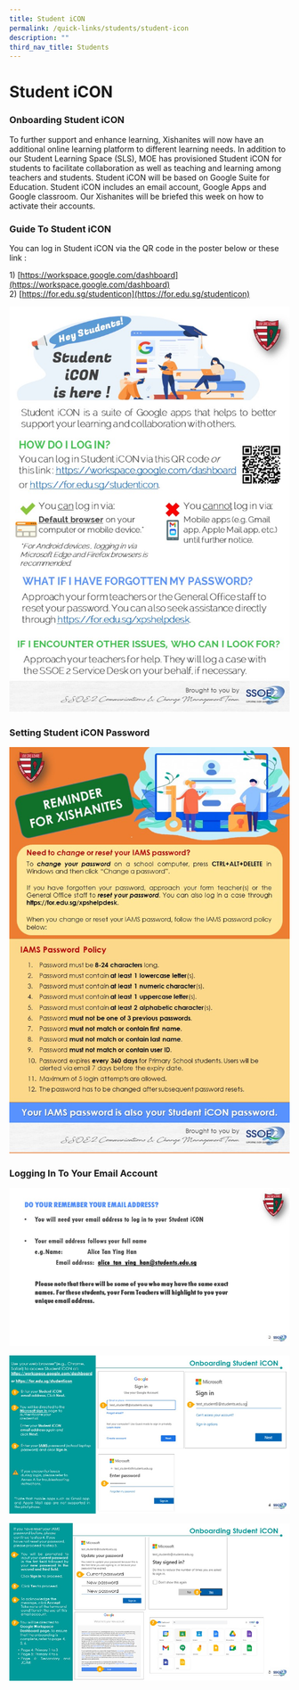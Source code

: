 ```yaml
---
title: Student iCON
permalink: /quick-links/students/student-icon
description: ""
third_nav_title: Students
---
```

# **Student iCON**

### Onboarding Student iCON

To further support and enhance learning, Xishanites will now have an additional online learning platform to different learning needs. In addition to our Student Learning Space (SLS), MOE has provisioned Student iCON for students to facilitate collaboration as well as teaching and learning among teachers and students. Student iCON will be based on Google Suite for Education. Student iCON includes an email account, Google Apps and Google classroom. Our Xishanites will be briefed this week on how to activate their accounts.

### Guide To Student iCON

You can log in Student iCON via the QR code in the poster below or these link :

1) [https://workspace.google.com/dashboard](https://workspace.google.com/dashboard)    
2) [https://for.edu.sg/studenticon](https://for.edu.sg/studenticon)

![](/images/Slide2%20(1).jpg)

### Setting Student iCON Password

![](/images/Slide3%20(2).jpg)

### Logging In To Your Email Account

![](/images/Slide3%20(1).jpg)

![](/images/Slide4(1).jpg)

![](/images/Slide5%20(1).jpg)
